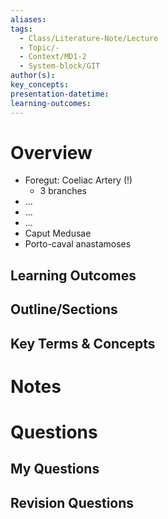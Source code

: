 ```yaml
---
aliases: 
tags:
  - Class/Literature-Note/Lecture
  - Topic/-
  - Context/MD1-2
  - System-block/GIT
author(s): 
key_concepts: 
presentation-datetime: 
learning-outcomes:
---
```


# Overview
- Foregut: Coeliac Artery (!)
	- 3 branches
- ...
- ...
- ...
- Caput Medusae
- Porto-caval anastamoses
## Learning Outcomes

## Outline/Sections

## Key Terms & Concepts


# Notes


# Questions

## My Questions
## Revision Questions




